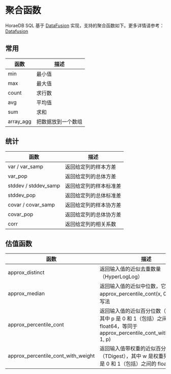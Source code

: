 # 聚合函数

HoraeDB SQL 基于 [DataFusion](https://github.com/apache/arrow-datafusion) 实现，支持的聚合函数如下。更多详情请参考： [Datafusion](https://github.com/apache/arrow-datafusion/blob/master/docs/source/user-guide/sql/aggregate_functions.md)

## 常用

| 函数      | 描述               |
| --------- | ------------------ |
| min       | 最小值             |
| max       | 最大值             |
| count     | 求行数             |
| avg       | 平均值             |
| sum       | 求和               |
| array_agg | 把数据放到一个数组 |

## 统计

| 函数                 | 描述                   |
| -------------------- | ---------------------- |
| var / var_samp       | 返回给定列的样本方差   |
| var_pop              | 返回给定列的总体方差   |
| stddev / stddev_samp | 返回给定列的样本标准差 |
| stddev_pop           | 返回给定列的总体标准差 |
| covar / covar_samp   | 返回给定列的样本协方差 |
| covar_pop            | 返回给定列的总体协方差 |
| corr                 | 返回给定列的相关系数   |

## 估值函数

| 函数                               | 描述                                                                                                                            |
| ---------------------------------- | ------------------------------------------------------------------------------------------------------------------------------- |
| approx_distinct                    | 返回输入值的近似去重数量（HyperLogLog）                                                                                         |
| approx_median                      | 返回输入值的近似中位数，它是 approx_percentile_cont(x, 0.5) 的简单写法                                                          |
| approx_percentile_cont             | 返回输入值的近似百分位数（TDigest），其中 p 是 0 和 1（包括）之间的 float64，等同于 approx_percentile_cont_with_weight(x, 1, p) |
| approx_percentile_cont_with_weight | 返回输入值带权重的近似百分位数（TDigest），其中 w 是权重列表达式，p 是 0 和 1（包括）之间的 float64                             |
